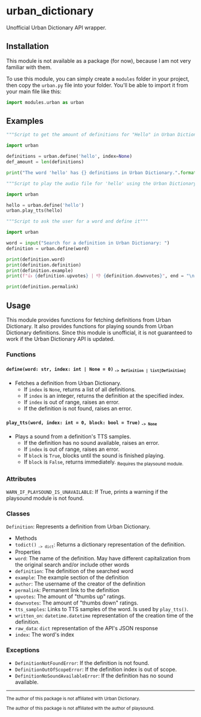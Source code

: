 # urban_dictionary
Unofficial Urban Dictionary API wrapper.

## Installation
This module is not available as a package (for now), because I am not very familiar with them.


To use this module, you can simply create a `modules` folder in your project, then copy the `urban.py` file into your folder. You'll be able to import it from your main file like this:
```py
import modules.urban as urban
```


## Examples

```py
"""Script to get the amount of definitions for "Hello" in Urban Dictionary"""

import urban

definitions = urban.define('hello', index=None)
def_amount = len(definitions)

print("The word 'hello' has {} definitions in Urban Dictionary.".format(def_amount))
```

```py
"""Script to play the audio file for 'hello' using the Urban Dictionary API"""

import urban

hello = urban.define('hello')
urban.play_tts(hello)
```

```py
"""Script to ask the user for a word and define it"""

import urban

word = input("Search for a definition in Urban Dictionary: ")
definition = urban.define(word)

print(definition.word)
print(definition.definition)
print(definition.example)
print(f"👍 {definition.upvotes} | 👎 {definition.downvotes}", end = "\n" * 2)

print(definition.permalink)
```


## Usage

This module provides functions for fetching definitions from Urban Dictionary.
It also provides functions for playing sounds from Urban Dictionary definitions.
Since this module is unofficial, it is not guaranteed to work if the Urban Dictionary API is updated.

### Functions

#### `define(word: str, index: int | None = 0)` <sub>`-> Definition | list[Definition]`</sub>
- Fetches a definition from Urban Dictionary.
  * If `index` is `None`, returns a list of all definitions.
  * If `index` is an integer, returns the definition at the specified index.
  * If `index` is out of range, raises an error.
  * If the definition is not found, raises an error.
        
#### `play_tts(word, index: int = 0, block: bool = True)` <sub>`-> None`</sub>
- Plays a sound from a definition's TTS samples.
  * If the definition has no sound available, raises an error.
  * If `index` is out of range, raises an error.
  * If `block` is `True`, blocks until the sound is finished playing.
  * If `block` is `False`, returns immediately.
<sub>Requires the playsound module.</sub>
    
    
### Attributes

`WARN_IF_PLAYSOUND_IS_UNAVAILABLE`: If True, prints a warning if the playsound module is not found.


### Classes

`Definition`: Represents a definition from Urban Dictionary.
* Methods
 * `todict()` <sub>`-> dict`</sub>: Returns a dictionary representation of the definition.
* Properties
 * `word`: The name of the definition. May have different capitalization from the original search and/or include other words
 * `definition`: The definition of the searched word
 * `example`: The example section of the definition
 * `author`: The username of the creator of the definition
 * `permalink`: Permanent link to the definition
 * `upvotes`: The amount of "thumbs up" ratings.
 * `downvotes`: The amount of "thumbs down" ratings.
 * `tts_samples`: Links to TTS samples of the word. Is used by `play_tts()`.
 * `written_on`: `datetime.datetime` representation of the creation time of the definition.
 * `raw_data`: `dict` representation of the API's JSON response
 * `index`: The word's index

    
### Exceptions

- `DefinitionNotFoundError`:         If the definition is not found.
- `DefinitionOutOfScopeError`:       If the definition index is out of scope.
- `DefinitionNoSoundAvailableError`: If the definition has no sound available.

----------------------------------------------------------------------------------------

<sub>

The author of this package is not affiliated with Urban Dictionary.

The author of this package is not affiliated with the author of playsound.

</sub>
